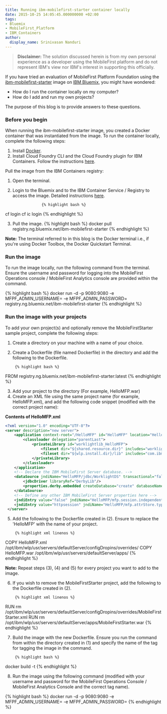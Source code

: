 ```yaml
---
title: Running ibm-mobilefirst-starter container locally
date: 2015-10-25 14:05:45.000000000 +02:00
tags:
- Bluemix
- MobileFirst_Platform
- IBM_Containers
author:
  display_name: Srinivasan Nanduri
---
```

<blockquote><b>Disclaimer: </b>The solution discussed herein is from my own personal experience as a developer using the MobileFirst platform and do not represent IBM's view nor IBM's interest in supporting this officially.</blockquote>

If you have tried an evaluation of MobileFirst Platform Foundation using the <a href="{{site.baseurl}}/tutorials/en/foundation/7.1/ibm-containers/evaluate">ibm-mobilefirst-starter</a> image on <a href="https://www.ng.bluemix.net/docs/">IBM Bluemix</a>, you might have wondered:

* How do I run the container locally on my computer?
* How do I add and run my own projects?

The purpose of this blog is to provide answers to these questions.

### Before you begin
When running the ibm-mobilefirst-starter image, you created a Docker container that was instantiated from the image. To run the container locally, complete the following steps:

1. Install <a href="https://docs.docker.com/installation/">Docker</a>.
2. Install Cloud Foundry CLI and the Cloud Foundry plugin for IBM Containers. Follow the instructions <a href="https://www.ng.bluemix.net/docs/containers/container_cli_ov.html#container_cli_cfic">here</a>.

Pull the image from the IBM Containers registry:

1. Open the terminal.
2. Login to the Bluemix and to the IBM Container Service / Registry to access the image. Detailed instructions <a href="https://www.ng.bluemix.net/docs/containers/container_cli_ov.html#container_cli_login">here</a>.

                    {% highlight bash %}
cf login
cf ic login
{% endhighlight %}

3. Pull the image.
{% highlight bash %}
docker pull registry.ng.bluemix.net/ibm-mobilefirst-starter
{% endhighlight %}

<b>Note:</b> The terminal referred to in this blog is the Docker terminal i.e., if you're using Docker Toolbox, the Docker Quickstart Terminal.

### Run the image
To run the image locally, run the following command from the terminal. Ensure the username and password for logging into the MobileFirst Operations console / MobileFirst Analytics console are provided within the command.

{% highlight bash %}
docker run -d -p 9080:9080 -e MFPF_ADMIN_USERNAME=<username> -e MFPF_ADMIN_PASSWORD=<password> registry.ng.bluemix.net/ibm-mobilefirst-starter
{% endhighlight %}

### Run the image with your projects
To add your own project(s) and optionally remove the MobileFirstStarter sample project, complete the following steps:

1. Create a directory on your machine with a name of your choice.
2. Create a Dockerfile (file named Dockerfile) in the directory and add the following to the Dockerfile.

        {% highlight bash %}
FROM registry.ng.bluemix.net/ibm-mobilefirst-starter:latest
{% endhighlight %}

3. Add your project to the directory (For example, HelloMFP.war)
4. Create an XML file using the same project name (for example, HelloMFP.xml), and add the following code snippet (modified with the correct project name):

<b>Contents of HelloMFP.xml</b>

```xml
<?xml version="1.0" encoding="UTF-8"?>
<server description="new server">
    <application context-root="/HelloMFP" id="HelloMFP" location="HelloMFP.war" name="HelloMFP" type="war">
        <classloader delegation="parentLast">
            <privateLibrary id="worklightlib_HelloMFP">
                <fileset dir="${shared.resource.dir}" includes="worklight-jee-library.jar"/>.
                <fileset dir="${wlp.install.dir}/lib" includes="com.ibm.ws.crypto.passwordutil*.jar"/>
            </privateLibrary>
        </classloader>
    </application>
    <!-- Declare the IBM MobileFirst Server database. -->
    <dataSource jndiName="HelloMFP/jdbc/WorklightDS" transactional="false">
        <jdbcDriver libraryRef="DerbyLib"/>
        <properties.derby.embedded createDatabase="create" databaseName="${shared.resource.dir}/derbyDB/HelloMFP/WRKLGHT" user="WORKLIGHT"/>
    </dataSource>
    <!-- Define any other IBM MobileFirst Server properties here -->
    <jndiEntry value="false" jndiName="HelloMFP/mfp.session.independent"/>
    <jndiEntry value="httpsession" jndiName="HelloMFP/mfp.attrStore.type"/>
 </server>
```

5. Add the following to the Dockerfile created in (2). Ensure to replace the 'HelloMFP' with the name of your project.

        {% highlight xml linenos %}
COPY HelloMFP.xml /opt/ibm/wlp/usr/servers/defaultServer/configDropins/overrides/
COPY HelloMFP.war /opt/ibm/wlp/usr/servers/defaultServer/apps/
{% endhighlight %}

<b>Note:</b> Repeat steps (3), (4) and (5) for every project you want to add to the image.

6. If you wish to remove the MobileFirstStarter project, add the following to the Dockerfile created in (2).

        {% highlight xml linenos %}
RUN rm /opt/ibm/wlp/usr/servers/defaultServer/configDropins/overrides/MobileFirstStarter.xml
RUN rm /opt/ibm/wlp/usr/servers/defaultServer/apps/MobileFirstStarter.war
{% endhighlight %}

7. Build the image with the new Dockerfile. Ensure you run the command from within the directory created in (1) and specify the name of the tag for tagging the image in the command.

        {% highlight bash %}
docker build -t <name of the tag>
{% endhighlight %}

8. Run the image using the following command (modified with your username and password for the MobileFirst Operations Console / MobileFirst Analytics Console and the correct tag name).

{% highlight bash %}
docker run -d -p 9080:9080 -e MFPF_ADMIN_USERNAME=<username> -e MFPF_ADMIN_PASSWORD=<password> <name of the tag>
{% endhighlight %}
